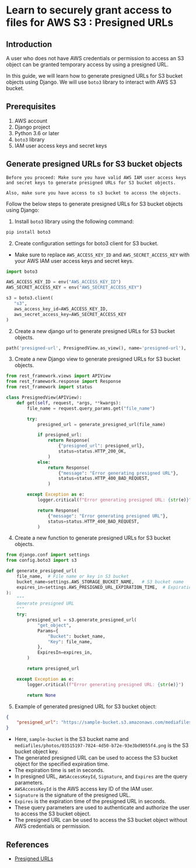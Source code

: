 # Learn to securely grant access to files for AWS S3 : Presigned URLs

## Introduction

A user who does not have AWS credentials or permission to access an S3 object can be granted temporary access by using a presigned URL.

In this guide, we will learn how to generate presigned URLs for S3 bucket objects using Django. We will use `boto3` library to interact with AWS S3 bucket.

## Prerequisites

1. AWS account
2. Django project
3. Python 3.6 or later
4. `boto3` library
5. IAM user access keys and secret keys

## Generate presigned URLs for S3 bucket objects

`Before you proceed: Make sure you have valid AWS IAM user access keys and secret keys to generate presigned URLs for S3 bucket objects.`

`Also, make sure you have access to s3 bucket to access the objects.`

Follow the below steps to generate presigned URLs for S3 bucket objects using Django:

1. Install `boto3` library using the following command:

```bash
pip install boto3
```

2. Create configuration settings for boto3 client for S3 bucket.

- Make sure to replace `AWS_ACCESS_KEY_ID` and `AWS_SECRET_ACCESS_KEY` with your AWS IAM user access keys and secret keys.

```python
import boto3

AWS_ACCESS_KEY_ID = env("AWS_ACCESS_KEY_ID")
AWS_SECRET_ACCESS_KEY = env("AWS_SECRET_ACCESS_KEY")

s3 = boto3.client(
   "s3",
   aws_access_key_id=AWS_ACCESS_KEY_ID,
   aws_secret_access_key=AWS_SECRET_ACCESS_KEY
)
```


2. Create a new django url to generate presigned URLs for S3 bucket objects.

```python
path('presigned-url', PresignedView.as_view(), name='presigned-url'),
```

3. Create a new Django view to generate presigned URLs for S3 bucket objects.

```python
from rest_framework.views import APIView
from rest_framework.response import Response
from rest_framework import status

class PresignedView(APIView):
    def get(self, request, *args, **kwargs):
        file_name = request.query_params.get("file_name")

        try:
            presigned_url = generate_presigned_url(file_name)

            if presigned_url:
                return Response(
                    {"presigned_url": presigned_url},
                    status=status.HTTP_200_OK,
                )
            else:
                return Response(
                    {"message": "Error generating presigned URL"},
                    status=status.HTTP_400_BAD_REQUEST,
                )

        except Exception as e:
            logger.critical(f"Error generating presigned URL: {str(e)}")

            return Response(
                {"message": "Error generating presigned URL"},
                status=status.HTTP_400_BAD_REQUEST,
            )
```


4. Create a new function to generate presigned URLs for S3 bucket objects.

```python
from django.conf import settings
from config.boto3 import s3

def generate_presigned_url(
    file_name,  # File name or key in S3 bucket
    bucket_name=settings.AWS_STORAGE_BUCKET_NAME,   # S3 bucket name
    expires_in=settings.AWS_PRESIGNED_URL_EXPIRATION_TIME,  # Expiration time in seconds
):
    """
    Generate presigned URL
    """
    try:
        presigned_url = s3.generate_presigned_url(
            "get_object",
            Params={
                "Bucket": bucket_name,
                "Key": file_name,
            },
            ExpiresIn=expires_in,
        )

        return presigned_url

    except Exception as e:
        logger.critical(f"Error generating presigned URL: {str(e)}")

        return None
```

5. Example of generated presigned URL for S3 bucket object:

```json
{
    "presigned_url": "https://sample-bucket.s3.amazonaws.com/mediafiles/photos/03515197-7824-4d50-b72e-93e3bd9055f4.png?AWSAccessKeyId=AKIAZI2LDNWMJ6XYYN4W&Signature=%2FEqRXCl%2BUnuS8Fm7mWMNrsycpN4%3D&Expires=1709807702"
}
```

- Here, `sample-bucket` is the S3 bucket name and `mediafiles/photos/03515197-7824-4d50-b72e-93e3bd9055f4.png` is the S3 bucket object key.
- The generated presigned URL can be used to access the S3 bucket object for the specified expiration time.
- The expiration time is set in seconds.
- In presigned URL, `AWSAccessKeyId`, `Signature`, and `Expires` are the query parameters.
- `AWSAccessKeyId` is the AWS access key ID of the IAM user.
- `Signature` is the signature of the presigned URL.
- `Expires` is the expiration time of the presigned URL in seconds.
- These query parameters are used to authenticate and authorize the user to access the S3 bucket object.
- The presigned URL can be used to access the S3 bucket object without AWS credentials or permission.

## References

* [Presigned URLs](https://boto3.amazonaws.com/v1/documentation/api/latest/guide/s3-presigned-urls.html)
